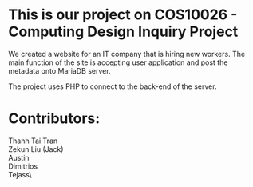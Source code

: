 # This is our project on COS10026 - Computing Design Inquiry Project
We created a website for an IT company that is hiring new workers. The main function of the site is accepting user application and post the metadata onto MariaDB server.


The project uses PHP to connect to the back-end of the server.

# Contributors:
Thanh Tai Tran\
Zekun Liu (Jack)\
Austin \
Dimitrios\
Tejass\

